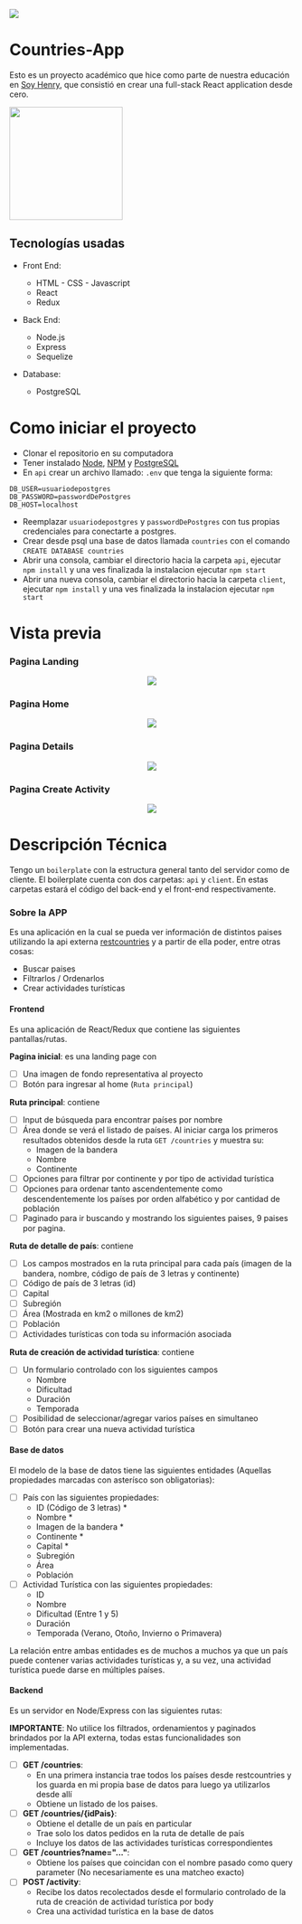 <p align='left'>
    <img src='https://static.wixstatic.com/media/85087f_0d84cbeaeb824fca8f7ff18d7c9eaafd~mv2.png/v1/fill/w_160,h_30,al_c,q_85,usm_0.66_1.00_0.01/Logo_completo_Color_1PNG.webp' </img>
</p>

# Countries-App

Esto es un proyecto académico que hice como parte de nuestra educación en [Soy Henry](https://www.soyhenry.com/), que consistió en crear una full-stack React application desde cero.

<p align="left">
  <img height="200" src="./images/countries.png" />
</p>

## Tecnologías usadas

- Front End:
    + HTML - CSS - Javascript
    + React
    + Redux

- Back End:
    + Node.js
    + Express
    + Sequelize

- Database: 
    + PostgreSQL


# Como iniciar el proyecto

 - Clonar el repositorio en su computadora
 - Tener instalado [Node](https://nodejs.org/es/), [NPM](https://www.npmjs.com/) y [PostgreSQL](https://www.postgresql.org/)
 - En `api` crear un archivo llamado: `.env` que tenga la siguiente forma:

```
DB_USER=usuariodepostgres
DB_PASSWORD=passwordDePostgres
DB_HOST=localhost

```
- Reemplazar `usuariodepostgres` y `passwordDePostgres` con tus propias credenciales para conectarte a postgres.
- Crear desde psql una base de datos llamada `countries` con el comando `CREATE DATABASE countries`
- Abrir una consola, cambiar el directorio hacia la carpeta `api`, ejecutar `npm install` y una ves finalizada la instalacion ejecutar `npm start`
- Abrir una nueva consola, cambiar el directorio hacia la carpeta `client`, ejecutar `npm install` y una ves finalizada la instalacion ejecutar `npm start`




# Vista previa

### Pagina Landing

<p align="center">
  <img src="./images/app-landing.png" />
</p>

### Pagina Home

<p align="center">
  <img src="./images/app-home.png" />
</p>

### Pagina Details

<p align="center">
  <img src="./images/app-details.png" />
</p>

### Pagina Create Activity

<p align="center">
  <img src="./images/app-create.png" />
</p>

# Descripción Técnica

Tengo un `boilerplate` con la estructura general tanto del servidor como de cliente.
El boilerplate cuenta con dos carpetas: `api` y `client`. En estas carpetas estará el código del back-end y el front-end respectivamente.

### Sobre la APP
Es una aplicación en la cual se pueda ver información de  distintos paises utilizando la api externa [restcountries](https://restcountries.com/) y a partir de ella poder, entre otras cosas:

  - Buscar paises
  - Filtrarlos / Ordenarlos
  - Crear actividades turísticas

#### Frontend

Es una aplicación de React/Redux que contiene las siguientes pantallas/rutas.

__Pagina inicial__: es una landing page con
- [ ] Una imagen de fondo representativa al proyecto
- [ ] Botón para ingresar al home (`Ruta principal`)

__Ruta principal__: contiene
- [ ] Input de búsqueda para encontrar países por nombre
- [ ] Área donde se verá el listado de países. Al iniciar carga los primeros resultados obtenidos desde la ruta `GET /countries` y muestra su:
  - Imagen de la bandera
  - Nombre
  - Continente
- [ ] Opciones para filtrar por continente y por tipo de actividad turística
- [ ] Opciones para ordenar tanto ascendentemente como descendentemente los países por orden alfabético y por cantidad de población
- [ ] Paginado para ir buscando y mostrando los siguientes paises, 9 paises por pagina.

__Ruta de detalle de país__: contiene
- [ ] Los campos mostrados en la ruta principal para cada país (imagen de la bandera, nombre, código de país de 3 letras y continente)
- [ ] Código de país de 3 letras (id)
- [ ] Capital
- [ ] Subregión
- [ ] Área (Mostrada en km2 o millones de km2)
- [ ] Población
- [ ] Actividades turísticas con toda su información asociada

__Ruta de creación de actividad turística__: contiene
- [ ] Un formulario controlado con los siguientes campos
  - Nombre
  - Dificultad
  - Duración
  - Temporada
- [ ] Posibilidad de seleccionar/agregar varios países en simultaneo
- [ ] Botón para crear una nueva actividad turística

#### Base de datos

El modelo de la base de datos tiene las siguientes entidades (Aquellas propiedades marcadas con asterísco son obligatorias):

- [ ] País con las siguientes propiedades:
  - ID (Código de 3 letras) *
  - Nombre *
  - Imagen de la bandera *
  - Continente *
  - Capital *
  - Subregión
  - Área
  - Población
- [ ] Actividad Turística con las siguientes propiedades:
  - ID
  - Nombre
  - Dificultad (Entre 1 y 5)
  - Duración
  - Temporada (Verano, Otoño, Invierno o Primavera)

La relación entre ambas entidades es de muchos a muchos ya que un país puede contener varias actividades turísticas y, a su vez, una actividad turística puede darse en múltiples países.

#### Backend

Es un servidor en Node/Express con las siguientes rutas:

__IMPORTANTE__: No utilice los filtrados, ordenamientos y paginados brindados por la API externa, todas estas funcionalidades son implementadas.

- [ ] __GET /countries__:
  - En una primera instancia trae todos los países desde restcountries y los guarda en mi propia base de datos para luego ya utilizarlos desde allí
  - Obtiene un listado de los paises.
- [ ] __GET /countries/{idPais}__:
  - Obtiene el detalle de un país en particular
  - Trae solo los datos pedidos en la ruta de detalle de país
  - Incluye los datos de las actividades turísticas correspondientes
- [ ] __GET /countries?name="..."__:
  - Obtiene los países que coincidan con el nombre pasado como query parameter (No necesariamente es una matcheo exacto)
- [ ] __POST /activity__:
  - Recibe los datos recolectados desde el formulario controlado de la ruta de creación de actividad turística por body
  - Crea una actividad turística en la base de datos
